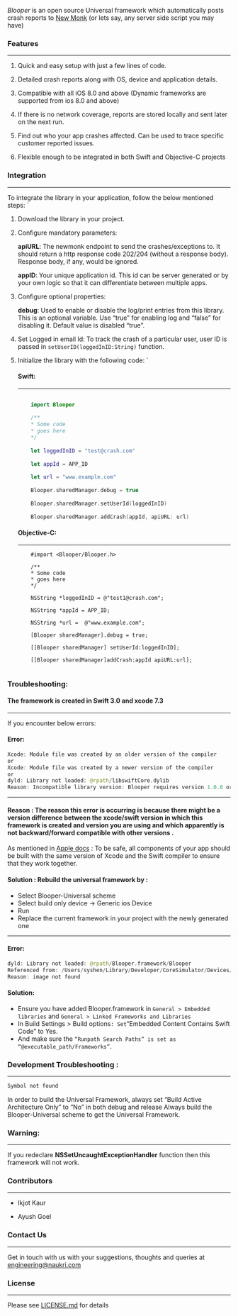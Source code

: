 *Blooper* is an open source Universal framework which automatically posts crash reports to [New Monk](https://github.com/naukri-engineering/NewMonk) (or lets say, any server side script you may have)


### Features
***
1. Quick and easy setup with just a few lines of code.

2. Detailed crash reports along with OS, device and application details.

3. Compatible with all iOS 8.0 and above (Dynamic frameworks are supported from ios 8.0 and above)

4. If there is no network coverage, reports are stored locally and sent later on the next run.

5. Find out who your app crashes affected. Can be used to trace specific customer reported issues.

6. Flexible enough to be integrated in both Swift and Objective-C projects

### Integration
***
To integrate the library in your application, follow the below mentioned steps:
`
1. Download the library in your project.

2. Configure mandatory parameters: 

    **apiURL**: The newmonk endpoint to send the crashes/exceptions to. It should return a http response code 202/204 (without a response body). Response body, if any, would be ignored.
    
    **appID**:  Your unique application id. This id can be server generated or by your own logic so that it can differentiate between multiple apps.
    
3. Configure optional properties:

    **debug**: Used to enable or disable the log/print entries from this library. This is an optional variable. Use “true” for enabling log and “false” for disabling it. Default value is disabled “true”. 

4. Set Logged in email Id: To track the crash of a particular user, user ID is passed in `setUserID(loggedInID:String)` function.

5. Initialize the library with the following code:
`

    #### Swift:
    ***
    ```swift
        
        import Blooper
        
        /**
        * Some code
        * goes here
        */
        
        let loggedInID = "test@crash.com"
        
        let appId = APP_ID
        
        let url = "www.example.com" 
        
        Blooper.sharedManager.debug = true
        
        Blooper.sharedManager.setUserId(loggedInID)
        
        Blooper.sharedManager.addCrash(appId, apiURL: url)
    ```

    #### Objective-C:
    ***
    ```objc
        #import <Blooper/Blooper.h>
        
        /**
        * Some code
        * goes here
        */
        
        NSString *loggedInID = @"test1@crash.com";
        
        NSString *appId = APP_ID;
        
        NSString *url =  @"www.example.com";    
        
        [Blooper sharedManager].debug = true;
        
        [[Blooper sharedManager] setUserId:loggedInID];
        
        [[Blooper sharedManager]addCrash:appId apiURL:url];
        
    ```

###  Troubleshooting:

#### The framework is created in Swift 3.0 and xcode 7.3 ####
***
If you encounter below errors:
#### Error:
```swift
Xcode: Module file was created by an older version of the compiler
or
Xcode: Module file was created by a newer version of the compiler
or
dyld: Library not loaded: @rpath/libswiftCore.dylib
Reason: Incompatible library version: Blooper requires version 1.0.0 or later, but libswiftCore.dylib provides version 0.0.0
```
***
#### Reason  : The reason this error is occurring is because there might be a version difference between the xcode/swift version in which this framework is created and version you are using and which apparently is not backward/forward compatible with other versions . 
As mentioned in [Apple docs](https://developer.apple.com/swift/blog/?id=2) : 
To be safe, all components of your app should be built with the same version of Xcode and the Swift compiler to ensure that they work together.

#### Solution  : Rebuild the universal framework by :
* Select Blooper-Universal scheme 
* Select build only device -> Generic ios Device 
* Run 
* Replace the current framework in your project with the newly generated one 

***
#### Error:
```swift
dyld: Library not loaded: @rpath/Blooper.framework/Blooper
Referenced from: /Users/syshen/Library/Developer/CoreSimulator/Devices/..../Blooper.app/Blooper
Reason: image not found
```

#### Solution: 
* Ensure you have added Blooper.framework in `General > Embedded libraries` and `General > Linked Frameworks and Libraries`
* In Build Settings > Build options` : Set `“Embedded Content Contains Swift Code” to  Yes.
* And make sure the `“Runpath Search Paths” is set as “@executable_path/Frameworks”`.


### Development Troubleshooting :
***
```php
Symbol not found 
```
In order to build the Universal Framework, always set “Build Active Architecture Only” to “No” in both debug and release 
Always build the Blooper-Universal scheme to get the Universal Framework. 


### Warning:
***
If you redeclare **NSSetUncaughtExceptionHandler** function then this framework will not work.

### Contributors
***
* Ikjot Kaur

* Ayush Goel

### Contact Us
***
Get in touch with us with your suggestions, thoughts and queries at engineering@naukri.com


### License
***
Please see [LICENSE.md](LICENSE.md) for details
